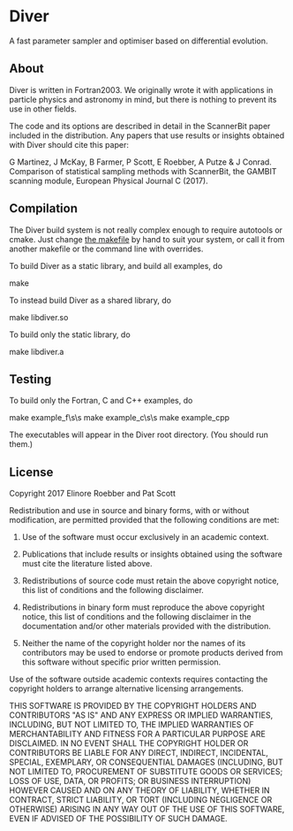 Diver
=====

A fast parameter sampler and optimiser based on differential evolution.


About
--

Diver is written in Fortran2003.  We originally wrote it with applications in particle physics and astronomy in mind, but there is nothing to prevent its use in other fields.

The code and its options are described in detail in the ScannerBit paper included in the distribution.  Any papers that use results or insights obtained with Diver should cite this paper:

G Martinez, J McKay, B Farmer, P Scott, E Roebber, A Putze & J Conrad. Comparison of statistical sampling methods with ScannerBit, the GAMBIT scanning module, European Physical Journal C (2017).


Compilation
--

The Diver build system is not really complex enough to require autotools or cmake.  Just change [the makefile](makefile) by hand to suit your system, or call it from another makefile or the command line with overrides.

To build Diver as a static library, and build all examples, do

  make

To instead build Diver as a shared library, do

  make libdiver.so

To build only the static library, do

  make libdiver.a


Testing
--

To build only the Fortran, C and C++ examples, do

  make example_f\s\s
  make example_c\s\s
  make example_cpp

The executables will appear in the Diver root directory. (You should run them.)


License
--

Copyright 2017 Elinore Roebber and Pat Scott

Redistribution and use in source and binary forms, with or without modification, are permitted provided that the following conditions are met:

1. Use of the software must occur exclusively in an academic context.

2. Publications that include results or insights obtained using the software must cite the literature listed above.

3. Redistributions of source code must retain the above copyright notice, this list of conditions and the following disclaimer.

4. Redistributions in binary form must reproduce the above copyright notice, this list of conditions and the following disclaimer in the documentation and/or other materials provided with the distribution.

5. Neither the name of the copyright holder nor the names of its contributors may be used to endorse or promote products derived from this software without specific prior written permission.

Use of the software outside academic contexts requires contacting the copyright holders to arrange alternative licensing arrangements.

THIS SOFTWARE IS PROVIDED BY THE COPYRIGHT HOLDERS AND CONTRIBUTORS "AS IS" AND ANY EXPRESS OR IMPLIED WARRANTIES, INCLUDING, BUT NOT LIMITED TO, THE IMPLIED WARRANTIES OF MERCHANTABILITY AND FITNESS FOR A PARTICULAR PURPOSE ARE DISCLAIMED. IN NO EVENT SHALL THE COPYRIGHT HOLDER OR CONTRIBUTORS BE LIABLE FOR ANY DIRECT, INDIRECT, INCIDENTAL, SPECIAL, EXEMPLARY, OR CONSEQUENTIAL DAMAGES (INCLUDING, BUT NOT LIMITED TO, PROCUREMENT OF SUBSTITUTE GOODS OR SERVICES; LOSS OF USE, DATA, OR PROFITS; OR BUSINESS INTERRUPTION) HOWEVER CAUSED AND ON ANY THEORY OF LIABILITY, WHETHER IN CONTRACT, STRICT LIABILITY, OR TORT (INCLUDING NEGLIGENCE OR OTHERWISE) ARISING IN ANY WAY OUT OF THE USE OF THIS SOFTWARE, EVEN IF ADVISED OF THE POSSIBILITY OF SUCH DAMAGE.